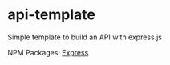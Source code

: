 # api-template
Simple template to build an API with express.js


NPM Packages:
[Express](https://www.npmjs.com/package/express)

